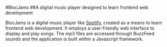 #BlocJams
##A digital music player designed to learn frontend web development

BlocJams is a digital music player like [Spotify](https://www.spotify.com/us/), created as a means to learn frontend web development. It employs a user-friendly web interface to display and play songs. The mp3 files are accessed through BuzzFeed sounds and the application is built within a Javascript framework.
